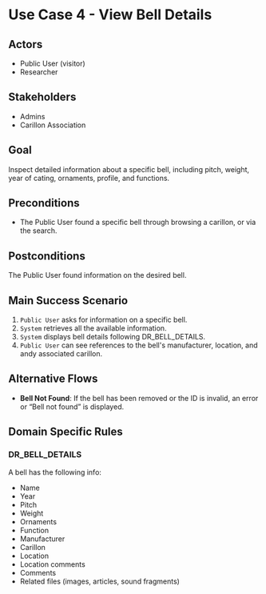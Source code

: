 # Use Case 4 - View Bell Details

## Actors

- Public User (visitor)
- Researcher

## Stakeholders

- Admins
- Carillon Association

## Goal

Inspect detailed information about a specific bell, including pitch, weight, year of cating, ornaments, profile, and functions.

## Preconditions

- The Public User found a specific bell through browsing a carillon, or via the search.

## Postconditions

The Public User found information on the desired bell.

## Main Success Scenario

1. `Public User` asks for information on a specific bell.
2. `System` retrieves all the available information.
3. `System` displays bell details following DR_BELL_DETAILS.
4. `Public User` can see references to the bell's manufacturer, location, and andy associated carillon.

## Alternative Flows

- **Bell Not Found**: If the bell has been removed or the ID is invalid, an error or “Bell not found” is displayed.

## Domain Specific Rules

### DR_BELL_DETAILS

A bell has the following info:

- Name
- Year
- Pitch
- Weight
- Ornaments
- Function
- Manufacturer
- Carillon
- Location
- Location comments
- Comments
- Related files (images, articles, sound fragments)